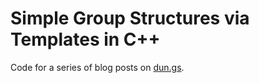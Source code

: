 # Simple Group Structures via Templates in C++

Code for a series of blog posts on [dun.gs](https://dun.gs).
